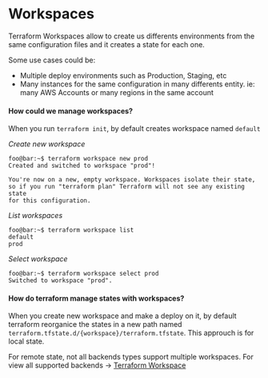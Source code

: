 # Workspaces

Terraform Workspaces allow to create us differents environments from the same configuration files and it creates a state for each one.

  Some use cases could be:
  
  * Multiple deploy environments such as Production, Staging, etc
  * Many instances for the same configuration in many differents entity. ie: many AWS Accounts or many regions in the same account
  


#### How could we manage workspaces?

When you run `terraform init`, by default creates workspace named `default`

  *Create new workspace*
  ```console
  foo@bar:~$ terraform workspace new prod
  Created and switched to workspace "prod"!

  You're now on a new, empty workspace. Workspaces isolate their state,
  so if you run "terraform plan" Terraform will not see any existing state
  for this configuration.
  ```
  
  *List workspaces*
  ````console
  foo@bar:~$ terraform workspace list
  default
  prod
  ````
  
  *Select workspace*
  ````console
  foo@bar:~$ terraform workspace select prod
  Switched to workspace "prod".
  ````

#### How do terraform manage states with workspaces?
When you create new workspace and make a deploy on it, by default terraform reorganice the states in a new path named `terraform.tfstate.d/{workspace}/terraform.tfstate`. This approuch is for local state.

For remote state, not all backends types support multiple workspaces. For view all supported backends -> <a href="https://www.terraform.io/docs/state/workspaces.html"> Terraform Workspace </a>



